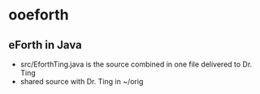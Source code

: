 # ooeforth
## eForth in Java
* src/EforthTing.java is the source combined in one file delivered to Dr. Ting
* shared source with Dr. Ting in ~/orig
